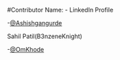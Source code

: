 #Contributor Name: - LinkedIn Profile

-[@Ashishgangurde](https://www.linkedin.com/in/ashish-gangurde/)  

Sahil Patil(B3nzeneKnight)

-[@OmKhode](https://www.linkedin.com/in/om-khode/)
